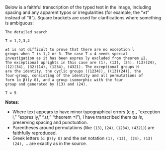 Below is a faithful transcription of the typed text in the image, including spacing and any apparent typos or irregularities (for example, the “±t” instead of “It”).  Square brackets are used for clarifications where something is ambiguous:

```text
The detailed search

T = 1,2,3,4

±t is not difficult to prove that there are no exception l 
groups when T is 1,2 or 3. The case T = 4 needs special 
investigation as it has been expres ly excluded from theorem ±I. 
The exceptional uprights in this case are (1), (13), (24), (13)(24), 
(12)(34), (32)(14), (1234), (4321). The exceptional groups H 
are the identity, the cyclic groups ((1234)), ((13)(24)), the 
four-group, consisting of the identity and all permutations of 
form (α β)(γ δ), and a group isomorphic with the four 
group and generated by (13) and (24).

T = 5
```

**Notes**:

- Where text appears to have minor typographical errors (e.g., “exception l,” “expres ly,” “±t,” “theorem ±I”), I have transcribed them *as is*, preserving spacing and punctuation.  
- Parentheses around permutations (like `(13)`, `(24)`, `(1234)`, `(4321)`) are faithfully reproduced.  
- Greek letters `(α β)(γ δ)` and the set notation `(1), (13), (24), (13)(24), …` are exactly as in the source.